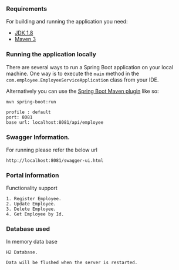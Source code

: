 ### Requirements

For building and running the application you need:

- [JDK 1.8](http://www.oracle.com/technetwork/java/javase/downloads/jdk8-downloads-2133151.html)
- [Maven 3](https://maven.apache.org)

### Running the application locally

There are several ways to run a Spring Boot application on your local machine. One way is to execute the `main` method in the `com.employee.EmployeeServiceApplication` class from your IDE.

Alternatively you can use the [Spring Boot Maven plugin](https://docs.spring.io/spring-boot/docs/current/reference/html/build-tool-plugins-maven-plugin.html) like so:

```shell
mvn spring-boot:run

profile : default
port: 8081
base url: localhost:8081/api/employee
```

### Swagger Information.

For running please refer the below url
```shell script
http://localhost:8081/swagger-ui.html
```

### Portal information

Functionality support
````
1. Register Employee.
2. Update Employee.
3. Delete Employee.
4. Get Employee by Id.
````

### Database used

In memory data base

````
H2 Database.

Data will be flushed when the server is restarted.
````

